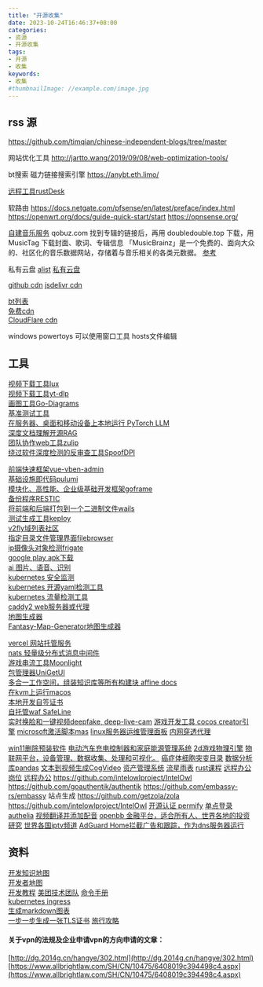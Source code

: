 ```yaml
---
title: "开源收集"
date: 2023-10-24T16:46:37+08:00
categories:
- 资源
- 开源收集
tags:
- 开源
- 收集
keywords:
- 收集
#thumbnailImage: //example.com/image.jpg
---
```


<!--more-->





## rss 源
https://github.com/timqian/chinese-independent-blogs/tree/master

网站优化工具
http://jartto.wang/2019/09/08/web-optimization-tools/

bt搜索  磁力链接搜索引擎
https://anybt.eth.limo/

[远程工具rustDesk](https://github.com/rustdesk/rustdesk/blob/master/docs/README-ZH.md)

软路由
https://docs.netgate.com/pfsense/en/latest/preface/index.html
https://openwrt.org/docs/guide-quick-start/start
https://opnsense.org/

[自建音乐服务](https://www.cnblogs.com/jar/articles/docker-navidrome.html)
qobuz.com 找到专辑的链接后，再用 doubledouble.top 下载，用 MusicTag 下载封面、歌词、专辑信息
「MusicBrainz」是一个免费的、面向大众的、社区化的音乐数据网站，存储着与音乐相关的各类元数据。 [参考](https://www.himiku.com/archives/musicbrainz.html)

私有云盘
[alist](https://alist.nn.ci/guide/#support-storage) 
[私有云盘](https://zhuanlan.zhihu.com/p/44103820)

[github cdn](https://cloud.tencent.com/developer/article/2318226)
[jsdelivr cdn](https://www.jsdelivr.com/)

[bt列表](https://github.com/XIU2/TrackersListCollection)  
[免费cdn](https://github.com/EtherDream/freecdn)  
[CloudFlare cdn](https://www.cloudflare-cn.com/)  




windows  powertoys   可以使用窗口工具  hosts文件编辑  
## 工具
[视频下载工具lux](https://github.com/iawia002/lux)  
[视频下载工具yt-dlp](https://github.com/yt-dlp/yt-dlp)  
[画图工具Go-Diagrams](https://github.com/blushft/go-diagrams)  
[基准测试工具](https://github.com/sharkdp/hyperfine)  
[在服务器、桌面和移动设备上本地运行 PyTorch LLM](https://github.com/pytorch/torchchat)  
[深度文档理解开源RAG](https://github.com/infiniflow/ragflow)  
[团队协作web工具zulip](https://github.com/zulip/zulip)  
[绕过软件深度检测的反审查工具SpoofDPI](https://github.com/xvzc/SpoofDPI)  

[前端快速框架vue-vben-admin](https://github.com/vbenjs/vue-vben-admin)  
[基础设施即代码pulumi](https://github.com/pulumi/pulumi)  
[模块化、高性能、企业级基础开发框架goframe](https://github.com/gogf/gf)  
[备份程序RESTIC](https://github.com/restic/restic)  
[将前端和后端打包到一个二进制文件wails](https://github.com/wailsapp/wails)  
[测试生成工具keploy](https://github.com/keploy/keploy)  
[v2fly域列表社区](https://github.com/v2fly/domain-list-community)  
[指定目录文件管理界面filebrowser](https://github.com/filebrowser/filebrowser)  
[ip摄像头对象检测frigate](https://github.com/filebrowser/filebrowser)  
[google play  apk下载](https://apkpure.com/cn/)  
[ai  图片、语音、识别](https://github.com/PaddlePaddle/PaddleHub)  
[kubernetes 安全监测](https://isovalent.com/blog/post/2022-05-16-tetragon/)  
[kubernetes 开源yaml检测工具](https://opensource.com/article/22/4/kubernetes-policies-config-datree)  
[kubernetes  流量检测工具](https://getmizu.io/docs/)  
[caddy2 web服务器或代理](https://caddy2.dengxiaolong.com/docs/caddyfile)  
[地图生成器](https://meta.appinn.net/t/topic/48489)  
[Fantasy-Map-Generator地图生成器](https://github.com/Azgaar/Fantasy-Map-Generator)  

[vercel 网站托管服务](https://vercel.com/)  
[nats 轻量级分布式消息中间件](https://github.com/nats-io/nats-server)  
[游戏串流工具Moonlight](https://sspai.com/post/43189#!)  
[包管理器UniGetUI](https://github.com/marticliment/UniGetUI)  
[多合一工作空间，组装知识库等所有构建块 affine docs](https://docs.affine.pro/docs/hello-bonjour-aloha-%E4%BD%A0%E5%A5%BD)  
[在kvm上运行macos](https://github.com/kholia/OSX-KVM)  
[本地开发自签证书](https://github.com/FiloSottile/mkcert)  
[自托管waf SafeLine](https://github.com/chaitin/SafeLine)  
[实时换脸和一键视频deepfake, deep-live-cam](https://github.com/hacksider/Deep-Live-Cam)
[游戏开发工具 cocos creator引擎](https://github.com/cocos/cocos-engine)
[microsoft激活脚本mas](https://github.com/massgravel/Microsoft-Activation-Scripts)
[linux服务器运维管理面板](https://github.com/1Panel-dev/1Panel)
[内网穿透代理](https://github.com/ehang-io/nps)

[win11删除预装软件](https://github.com/Raphire/Win11Debloat)
[电动汽车充电控制器和家庭能源管理系统](https://github.com/evcc-io/evcc)
[2d游戏物理引擎](https://github.com/erincatto/box2d)
[物联网平台，设备管理、数据收集、处理和可视化。](https://github.com/thingsboard/thingsboard)
[癌症体细胞突变目录](https://cancer.sanger.ac.uk/cosmic)
[数据分析库pandas](https://github.com/pandas-dev/pandas)
[文本到视频生成CogVideo](https://github.com/THUDM/CogVideo)
[资产管理系统](https://github.com/snipe/snipe-it)
[流星雨表](https://starwalk.space/zh-Hans/news/meteor-shower-calendar)
[rust课程](https://github.com/google/comprehensive-rust)
[远程办公岗位](https://github.com/chenyukang/remote-jobs-cn)
[远程办公](https://github.com/LinuxSuRen/remote-jobs-in-china)
https://github.com/intelowlproject/IntelOwl
https://github.com/goauthentik/authentik
https://github.com/embassy-rs/embassy
站点生成 https://github.com/getzola/zola
https://github.com/intelowlproject/IntelOwl
[开源认证 permify](https://github.com/Permify/permify)
[单点登录authelia](https://github.com/authelia/authelia)
[视频翻译并添加配音](https://github.com/jianchang512/pyvideotrans)
[openbb 金融平台，适合所有人、世界各地的投资研究](https://github.com/OpenBB-finance/OpenBB)
[世界各国iptv频道](https://github.com/iptv-org/iptv)
[AdGuard Home拦截广告和跟踪，作为dns服务器运行](https://github.com/AdguardTeam/AdGuardHome)

## 资料
[开发知识地图](https://github.com/mtdvio/every-programmer-should-know)  
[开发者地图](https://github.com/kamranahmedse/developer-roadmap)  
[开发教程](https://github.com/practical-tutorials/project-based-learning)
[美团技术团队](https://tech.meituan.com/)
[命令手册](https://github.com/jaywcjlove/reference/blob/main/CONTRIBUTING.md)  
[kubernetes ingress](https://github.com/alibaba/higress#%E4%BD%BF%E7%94%A8%E5%9C%BA%E6%99%AF)  
[生成markdown图表](https://geekplux.com/posts/what-is-markvis-md)  
[一步一步生成一张TLS证书](https://0x00.cl/blog/2024/exploring-tls-certs/)
[旅行攻略](https://sspai.com/post/83199)  
#### 关于vpn的法规及企业申请vpn的方向申请的文章：  
[http://dg.2014g.cn/hangye/302.html](http://dg.2014g.cn/hangye/302.html)  
[https://www.allbrightlaw.com/SH/CN/10475/6408019c394498c4.aspx](https://www.allbrightlaw.com/SH/CN/10475/6408019c394498c4.aspx)  
